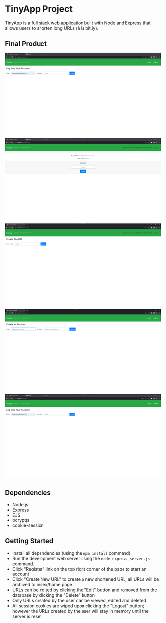 # TinyApp Project

TinyApp is a full stack web application built with Node and Express that allows users to shorten long URLs (à la bit.ly).

## Final Product

!["URL Index/Home Page"](docs/tinyapp_login.png)
!["New URL Entry Page"](docs/tinyapp_entry.png)
!["URL Entry Page"](docs/tinyapp_newURL.png)
!["Account Registry Page"](docs/tinyapp_register.png)
!["Login Page"](docs/tinyapp_login.png)

## Dependencies

- Node.js
- Express
- EJS
- bcryptjs
- cookie-session

## Getting Started

- Install all dependencies (using the `npm install` command).
- Run the development web server using the `node express_server.js` command.
- Click "Register" link on the top right corner of the page to start an account
- Click "Create New URL" to create a new shortened URL, all URLs will be archived to index/home page
- URLs can be edited by clicking the "Edit" button and removed from the database by clicking the "Delete" button
- Only URLs created by the user can be viewed, edited and deleted
- All session cookies are wiped upon clicking the "Logout" button; however the URLs created by the user will stay in memory until the server is reset.
